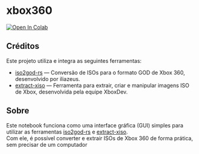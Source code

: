 # xbox360
[![Open In Colab](https://colab.research.google.com/assets/colab-badge.svg)](https://colab.research.google.com/github/xmks-colab/xbox360/blob/main/cl/__godxiso__.ipynb)

## Créditos

Este projeto utiliza e integra as seguintes ferramentas:

- [iso2god-rs](https://github.com/iliazeus/iso2god-rs) — Conversão de ISOs para o formato GOD de Xbox 360, desenvolvido por iliazeus.
- [extract-xiso](https://github.com/XboxDev/extract-xiso) — Ferramenta para extrair, criar e manipular imagens ISO de Xbox, desenvolvida pela equipe XboxDev.



## Sobre

Este notebook funciona como uma interface gráfica (GUI) simples para utilizar as ferramentas [iso2god-rs](https://github.com/iliazeus/iso2god-rs) e [extract-xiso](https://github.com/XboxDev/extract-xiso).  
Com ele, é possível converter e extrair ISOs de Xbox 360 de forma prática, sem precisar de um computador
